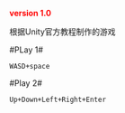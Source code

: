 <font color="red">**version 1.0**</font>  

根据Unity官方教程制作的游戏  

#PLay 1#

    WASD+space

#Play 2#


    Up+Down+Left+Right+Enter
